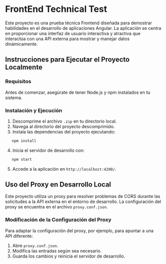 # FrontEnd Technical Test

Este proyecto es una prueba técnica Frontend diseñada para demostrar habilidades en el desarrollo de aplicaciones Angular. La aplicación se centra en proporcionar una interfaz de usuario interactiva y atractiva que interactúa con una API externa para mostrar y manejar datos dinámicamente.

## Instrucciones para Ejecutar el Proyecto Localmente

### Requisitos

Antes de comenzar, asegúrate de tener Node.js y npm instalados en tu sistema.

### Instalación y Ejecución

1. Descomprime el archivo `.zip` en tu directorio local.
2. Navega al directorio del proyecto descomprimido.
3. Instala las dependencias del proyecto ejecutando:
```bash
   npm install
```
4. Inicia el servidor de desarrollo con:
```bash
   npm start
```
5. Accede a la aplicación en `http://localhost:4200/`.

## Uso del Proxy en Desarrollo Local

Este proyecto utiliza un proxy para resolver problemas de CORS durante las solicitudes a la API externa en el entorno de desarrollo. La configuración del proxy se encuentra en el archivo `proxy.conf.json`.

### Modificación de la Configuración del Proxy

Para adaptar la configuración del proxy, por ejemplo, para apuntar a una API diferente:

1. Abre `proxy.conf.json`.
2. Modifica las entradas según sea necesario.
3. Guarda los cambios y reinicia el servidor de desarrollo.
